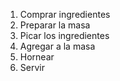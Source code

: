 1. Comprar ingredientes
2. Preparar la masa
3. Picar los ingredientes
4. Agregar a la masa
5. Hornear
6. Servir